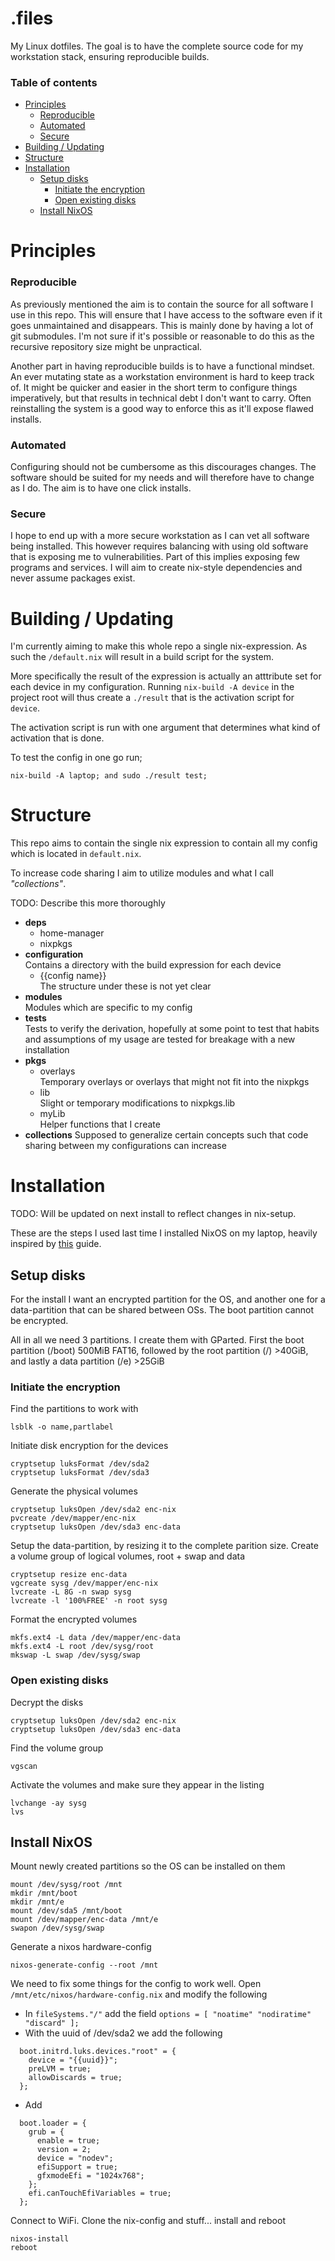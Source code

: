 # .files
My Linux dotfiles.
The goal is to have the complete source code for my workstation stack,
ensuring reproducible builds.

### Table of contents
  * [Principles](#principles)
    * [Reproducible](#reproducible)
    * [Automated](#automated)
    * [Secure](#secure)
  * [Building / Updating](#building--updating)
  * [Structure](#structure)
  * [Installation](#installation)
    * [Setup disks](#setup-disks)
      * [Initiate the encryption](#initiate-the-encryption)
      * [Open existing disks](#open-existing-disks)
    * [Install NixOS](#install-nixos)

# Principles
### Reproducible
As previously mentioned the aim is to contain the source for all software I use in this repo.
This will ensure that I have access to the software even if it goes unmaintained and disappears.
This is mainly done by having a lot of git submodules.
I'm not sure if it's possible or reasonable to do this as the recursive repository size might be unpractical.

Another part in having reproducible builds is to have a functional mindset.
An ever mutating state as a workstation environment is hard to keep track of.
It might be quicker and easier in the short term to configure things imperatively,
but that results in technical debt I don't want to carry.
Often reinstalling the system is a good way to enforce this as it'll expose flawed installs.

### Automated
Configuring should not be cumbersome as this discourages changes.
The software should be suited for my needs and will therefore have to change as I do.
The aim is to have one click installs.

### Secure
I hope to end up with a more secure workstation as I can vet all software being installed.
This however requires balancing with using old software that is exposing me to vulnerabilities.
Part of this implies exposing few programs and services.
I will aim to create nix-style dependencies and never assume packages exist.


# Building / Updating

I'm currently aiming to make this whole repo a single nix-expression. As such
the `/default.nix` will result in a build script for the system.

More specifically the result of the expression is actually an atttribute set
for each device in my configuration. Running `nix-build -A device` in the
project root will thus create a `./result` that is the activation script for
`device`.

The activation script is run with one argument that determines what kind of
activation that is done.

To test the config in one go run;
```
nix-build -A laptop; and sudo ./result test;
```


# Structure
This repo aims to contain the single nix expression to contain all my config which is located in `default.nix`.

To increase code sharing I aim to utilize modules and what I call _"collections"_.

TODO: Describe this more thoroughly

* **deps**
  * home-manager
  * nixpkgs
* **configuration**  
  Contains a directory with the build expression for each device
  * {{config name}}  
    The structure under these is not yet clear
* **modules**  
  Modules which are specific to my config
* **tests**  
  Tests to verify the derivation, hopefully at some point to test that habits and assumptions of my usage are tested for breakage with a new installation
* **pkgs**
  * overlays  
    Temporary overlays or overlays that might not fit into the nixpkgs
  * lib  
    Slight or temporary modifications to nixpkgs.lib
  * myLib  
    Helper functions that I create
* **collections**
  Supposed to generalize certain concepts such that code sharing between my configurations can increase


# Installation
TODO: Will be updated on next install to reflect changes in nix-setup.

These are the steps I used last time I installed NixOS on my laptop,
heavily inspired by [this](https://gist.github.com/martijnvermaat/76f2e24d0239470dd71050358b4d5134) guide.

## Setup disks
For the install I want an encrypted partition for the OS,
and another one for a data-partition that can be shared between OSs.
The boot partition cannot be encrypted.

All in all we need 3 partitions. I create them with GParted.
First the boot partition (/boot) 500MiB FAT16,
followed by the root partition (/) >40GiB,
and lastly a data partition (/e) >25GiB

### Initiate the encryption
Find the partitions to work with

    lsblk -o name,partlabel

Initiate disk encryption for the devices

    cryptsetup luksFormat /dev/sda2
    cryptsetup luksFormat /dev/sda3

Generate the physical volumes

    cryptsetup luksOpen /dev/sda2 enc-nix
    pvcreate /dev/mapper/enc-nix
    cryptsetup luksOpen /dev/sda3 enc-data

Setup the data-partition, by resizing it to the complete parition size.
Create a volume group of logical volumes, root + swap and data

    cryptsetup resize enc-data
    vgcreate sysg /dev/mapper/enc-nix
    lvcreate -L 8G -n swap sysg
    lvcreate -l '100%FREE' -n root sysg

Format the encrypted volumes

    mkfs.ext4 -L data /dev/mapper/enc-data
    mkfs.ext4 -L root /dev/sysg/root
    mkswap -L swap /dev/sysg/swap

### Open existing disks

Decrypt the disks

    cryptsetup luksOpen /dev/sda2 enc-nix
    cryptsetup luksOpen /dev/sda3 enc-data

Find the volume group

    vgscan

Activate the volumes and make sure they appear in the listing

    lvchange -ay sysg
    lvs

## Install NixOS

Mount newly created partitions so the OS can be installed on them

    mount /dev/sysg/root /mnt
    mkdir /mnt/boot
    mkdir /mnt/e
    mount /dev/sda5 /mnt/boot
    mount /dev/mapper/enc-data /mnt/e
    swapon /dev/sysg/swap

Generate a nixos hardware-config

    nixos-generate-config --root /mnt

We need to fix some things for the config to work well.
Open `/mnt/etc/nixos/hardware-config.nix` and modify the following

* In `fileSystems."/"` add the field `options = [ "noatime" "nodiratime" "discard" ];`
* With the uuid of /dev/sda2 we add the following
```
  boot.initrd.luks.devices."root" = {
    device = "{{uuid}}";
    preLVM = true;
    allowDiscards = true;
  };
```
* Add
```
  boot.loader = {
    grub = {
      enable = true;
      version = 2;
      device = "nodev";
      efiSupport = true;
      gfxmodeEfi = "1024x768";
    };
    efi.canTouchEfiVariables = true;
  };
```

Connect to WiFi. Clone the nix-config and stuff...
install and reboot

    nixos-install
    reboot
